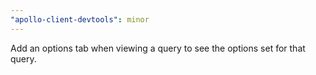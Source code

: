 ```yaml
---
"apollo-client-devtools": minor
---
```


Add an options tab when viewing a query to see the options set for that query.

